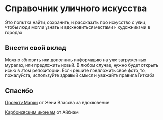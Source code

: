 # Справочник уличного искусства

Это попытка найти, сохранить, и рассказать про искусство с улиц, чтобы люди могли узнать и вдохновиться местами и художниками в городах

## Внести свой вклад

Можно обновить или дополнить информацию на уже загруженных муралах, или предложить новый. В любом случае, нужно будет открыть исью в этом репозитории. Если решите предложить своё фото, то, пожалуйста, используйте здравый смысл и уважайте правила Гитхаба

## Спасибо

[Проекту Марки](https://stamps.vla.so/) от Жени Власова за вдохновение 

[Карбоновским иконкам](https://www.ibm.com/design/language/iconography/ui-icons/library) от Айбиэм